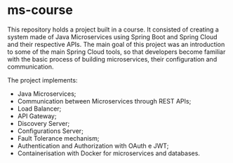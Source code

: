 # ms-course

This repository holds a project built in a course. It consisted of creating a system made of Java Microservices using Spring Boot and Spring Cloud and their respective APIs. The main goal of this project was an introduction to some of the main Spring Cloud tools, so that developers become familiar with the basic process of building microservices, their configuration and communication.

The project implements:

- Java Microservices;
- Communication between Microservices through REST APIs;
- Load Balancer;
- API Gateway;
- Discovery Server;
- Configurations Server;
- Fault Tolerance mechanism;
- Authentication and Authorization with OAuth e JWT;
- Containerisation with Docker for microservices and databases.
